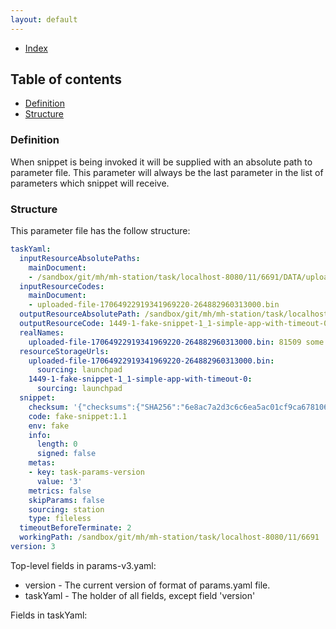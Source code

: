 ```yaml
---
layout: default
---
```


- [Index](/index)

## Table of contents

- [Definition](#definition)
- [Structure](#structure)



### Definition

When snippet is being invoked it will be supplied with an absolute path to parameter file. 
This parameter will always be the last parameter in the list of parameters which snippet will receive.

### Structure

This parameter file has the follow structure:   

```yaml
taskYaml:
  inputResourceAbsolutePaths:
    mainDocument:
    - /sandbox/git/mh/mh-station/task/localhost-8080/11/6691/DATA/uploaded-file-17064922919341969220-264882960313000.bin
  inputResourceCodes:
    mainDocument:
    - uploaded-file-17064922919341969220-264882960313000.bin
  outputResourceAbsolutePath: /sandbox/git/mh/mh-station/task/localhost-8080/11/6691/artifacts/1449-1-fake-snippet-1_1-simple-app-with-timeout-0
  outputResourceCode: 1449-1-fake-snippet-1_1-simple-app-with-timeout-0
  realNames:
    uploaded-file-17064922919341969220-264882960313000.bin: 81509 some file name.xml
  resourceStorageUrls:
    uploaded-file-17064922919341969220-264882960313000.bin:
      sourcing: launchpad
    1449-1-fake-snippet-1_1-simple-app-with-timeout-0:
      sourcing: launchpad
  snippet:
    checksum: '{"checksums":{"SHA256":"6e8ac7a2d3c6c6ea5ac01cf9ca678106f6fc61b045fd0a045580b54908c1d731"}}'
    code: fake-snippet:1.1
    env: fake
    info:
      length: 0
      signed: false
    metas:
    - key: task-params-version
      value: '3'
    metrics: false
    skipParams: false
    sourcing: station
    type: fileless
  timeoutBeforeTerminate: 2
  workingPath: /sandbox/git/mh/mh-station/task/localhost-8080/11/6691
version: 3
```

Top-level fields in params-v3.yaml:   
- version - The current version of format of params.yaml file.   
- taskYaml - The holder of all fields, except field 'version'
      
Fields in taskYaml:      